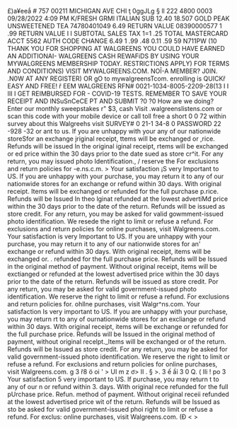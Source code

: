 £)a¥eeắ # 757 00211 MICHIGAN AVE CHI ţ 0ggJLg § ll 222 4800 0003 09/28/2022 4:09 PM K/FRESH GRMI ITALIAN SUB 12.40 18.507 GOLD PEAK UNSWEETENED TEA 74780401049 6.49 RETURN VALUE 08390000577 1 .99 RETURN VALUE I I SUBTOTAL SALES TAX 1=1 .25 TOTAL MASTERCARD ACCT 5562 AUTH CODE CHANGE 6.49 1 .99 .48 0.11 .59 59 N711PW (10 THANK YOU FOR SHOPPING AT WALGREENS YOU COULD HAVE EARNED AN ADDITIONAI- WALGREENS CASH REWAFiDS BY USING YOUR MYWALGREENS MEMBERSHIP TODAY. RESTRICTIONS APPLY) FOR TERMS AND CONDITIONS) VISIT MYWALGREENS.COM. NOĨ-A MEMBER? J0IN. .N0W AT ANY REGISTER) OR gO to mywalgreensTcom. enrolling is QUICKř EASY AND FREE! ř EEM WALGREENS RFN# 0021-1034-8005-2209-28(13 I I III I GET REIMBURSED FOR - COVID-19 TESTS. REMEMBER TO SAVE YOUR RECEIPT AND INSuSnCeCE PT AND SUBMIT ?0 ?0 How are we doing? Enter our monthly sweepstakes r" $3, cash Visit .walgreenslistens.com or scan this code with your mobile device or call toll free a short 0 0 72 within survey about this Walgreehs visit SURVEY# 0 21-1 34-8 0 PASSWORD 22 -928 -32 or ant to us. If you are unhappy with your any of our nationwide storeSfor an exchange jriginal receipt, ttems will be exchanged or ,rice. Refunds will be issued In the original iginal receipt, rtems will be exchanged or ed price within the 30 days prior to the date sued as store cr^it. For any return, you may issued photo Identification., / reserve the For exclusions and return policies for -e.ns.c.m. > Your satisfaction ¡S very Important to US. If you are unhappy with your purchase, you may return it to any of our nationwide stores for an exchange or refund within 30 days. With original receipt. Items will be exchanged or refunded for the full purchase p.rice. Refunds will be Issued In theo lginat refunded at the lowest advertiMđ price within the 30 days prior to the date of the return. Refunds will be issued as store credit. For any return, you may be asked for valid gowmment-issued photo identification. We resede the right to limit or refuse a refund. For exclusions and return policies for online purchases, visit Walgreens.com. Your satisfaction is very Important to US. If you are unhappy with your purchase, you may return it to any of our nationwide stores for an' exchange or refund within 30 days. With original receipt, items will be exchanged or. . refunded for the full purchase price. Refunds will be Issued in the original method of payment. Without original receipt, items will be exctianged or refunded at the lowest advertised price within the 30 days prior to the date of the return. Refunds will be issued as store credit. Por any return, you may be asked for valid government-issued photo identification. We reserve the right to limit or refuse a refund. For exclusions and return policies for. ohllne purchases, visit Walgr^ns.com. Your satisfaction Is very important to US. If you are unhappy with your purchase, you may return rt to any of ournationwide stores for an excliange or refund within 30 days. With original receipt, items will be exchange or refunded for the full purchase price. Refunds will be Issued in the original method of payment, without original recelpt._ltems will be exchanged or of the return. Refunds will be Issued as store credit. For any return, you may be asked for valid government-issued photo identification. We reserve the right to limit or refuse a refund. For exclusions and return policies for online purchases, visit Walgreens.com. g 3 ř8 ö oi ' > UI m z ơ> II . § >. 3 ế ầỉ 3 0 Q. ( Ili ! po 3 Your satisfaction 5 very important to US. If purchase, you may return t to any of our n or refund within 3. days. With original rece refunded for the full pUrchase price. Refun. method of payment. Without original receii refunded at the lowest advertised price wit of the return. Refunds will be Issued as sto be asked for valid government-issued phoi right to limit or refuse a refund. For exclus: online purchases, visit Walgreens.com. (Đ < >